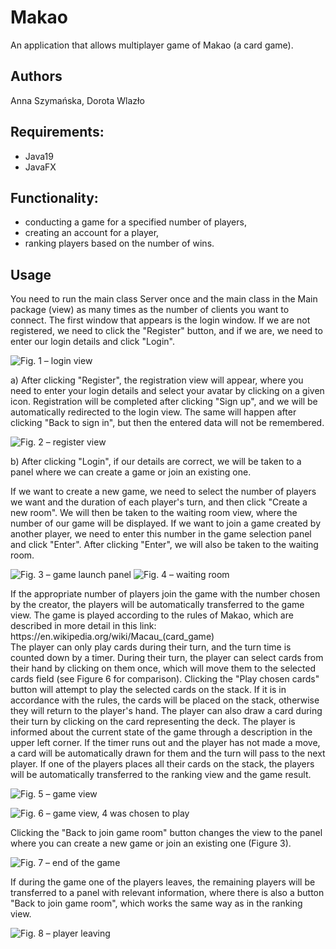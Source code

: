 # Makao
An application that allows multiplayer game of Makao (a card game).

## Authors
Anna Szymańska, Dorota Wlazło

## Requirements:
- Java19
- JavaFX

## Functionality:
- conducting a game for a specified number of players,
- creating an account for a player,
- ranking players based on the number of wins.

## Usage
<p>You need to run the main class Server once and the main class in the Main package (view) as many times as the number of clients you want to connect. The first window that appears is the login window. If we are not registered, we need to click the "Register" button, and if we are, we need to enter our login details and click "Login". </p>

![Fig. 1 – login view](doc_images/img.png "Fig. 1 – login view")
<p> a)	After clicking "Register", the registration view will appear, where you need to enter your login details and select your avatar by clicking on a given icon. Registration will be completed after clicking "Sign up", and we will be automatically redirected to the login view. The same will happen after clicking "Back to sign in", but then the entered data will not be remembered. </p>

![Fig. 2 – register view](doc_images/img_1.png "Fig. 2 – register view")
<p>  b)	After clicking "Login", if our details are correct, we will be taken to a panel where we can create a game or join an existing one. </p> 
<p>If we want to create a new game, we need to select the number of players we want and the duration of each player's turn, and then click "Create a new room". We will then be taken to the waiting room view, where the number of our game will be displayed. If we want to join a game created by another player, we need to enter this number in the game selection panel and click "Enter". After clicking "Enter", we will also be taken to the waiting room.</p>

![Fig. 3 – game launch panel](doc_images/img_2.png "Fig. 3 – game launch panel")
![Fig. 4 – waiting room](doc_images/img_3.png "Fig. 4 – waiting room")
<p>If the appropriate number of players join the game with the number chosen by the creator, the players will be automatically transferred to the game view. The game is played according to the rules of Makao, which are described in more detail in this link: <br>
https://en.wikipedia.org/wiki/Macau_(card_game) <br>
The player can only play cards during their turn, and the turn time is counted down by a timer. During their turn, the player can select cards from their hand by clicking on them once, which will move them to the selected cards field (see Figure 6 for comparison). Clicking the "Play chosen cards" button will attempt to play the selected cards on the stack. If it is in accordance with the rules, the cards will be placed on the stack, otherwise they will return to the player's hand. The player can also draw a card during their turn by clicking on the card representing the deck. The player is informed about the current state of the game through a description in the upper left corner. If the timer runs out and the player has not made a move, a card will be automatically drawn for them and the turn will pass to the next player. If one of the players places all their cards on the stack, the players will be automatically transferred to the ranking view and the game result.</p>

![Fig. 5 – game view](doc_images/img_4.png "Fig. 5 – game view")

![Fig. 6 – game view, 4 was chosen to play](doc_images/img_5.png "Fig. 6 – game view, 4 was chosen to play")
<p>Clicking the "Back to join game room" button changes the view to the panel where you can create a new game or join an existing one (Figure 3).</p>

![Fig. 7 – end of the game](doc_images/img_6.png "Fig. 7 – end of the game")</p>
<p>If during the game one of the players leaves, the remaining players will be transferred to a panel with relevant information, where there is also a button "Back to join game room", which works the same way as in the ranking view. </p>

![Fig. 8 – player leaving](doc_images/img_7.png "Fig. 8 – player leaving")
